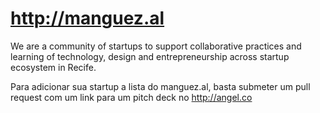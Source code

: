 http://manguez.al
====================

We are a community of startups to support collaborative practices and learning of technology, design and entrepreneurship across startup ecosystem in Recife.

Para adicionar sua startup a lista do manguez.al, basta submeter um pull request com um link para um pitch deck no http://angel.co
